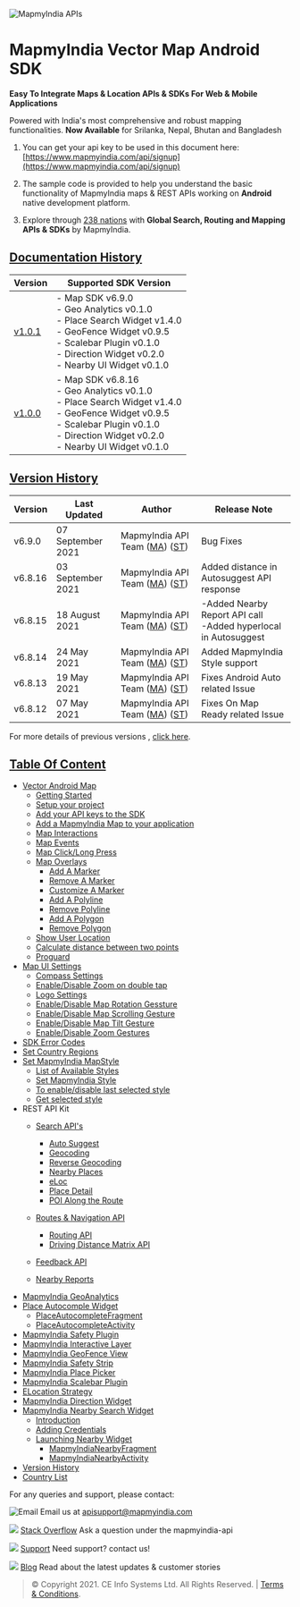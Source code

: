 ![MapmyIndia APIs](https://www.mapmyindia.com/api/img/mapmyindia-api.png)
# MapmyIndia Vector Map Android SDK

**Easy To Integrate Maps & Location APIs & SDKs For Web & Mobile Applications**

Powered with India's most comprehensive and robust mapping functionalities.
**Now Available**  for Srilanka, Nepal, Bhutan and Bangladesh

1. You can get your api key to be used in this document here: [https://www.mapmyindia.com/api/signup](https://www.mapmyindia.com/api/signup)

2. The sample code is provided to help you understand the basic functionality of MapmyIndia maps & REST APIs working on **Android** native development platform.

4. Explore through [238 nations](https://github.com/mappls-api/mapmyindia-rest-api/blob/master/docs/countryISO.md) with **Global Search, Routing and Mapping APIs & SDKs** by MapmyIndia.

## [Documentation History](#Documentation-History)

| Version | Supported SDK Version |
| ---- | ---- | 
| [v1.0.1](./README.md) | - Map SDK v6.9.0 <br/> - Geo Analytics v0.1.0 <br/> - Place Search Widget v1.4.0 <br/> - GeoFence Widget v0.9.5 <br/> - Scalebar Plugin v0.1.0 <br/> - Direction Widget v0.2.0 <br/> - Nearby UI Widget v0.1.0 |
| [v1.0.0](../v1.0.0/README.md) | - Map SDK v6.8.16 <br/> - Geo Analytics v0.1.0 <br/> - Place Search Widget v1.4.0 <br/> - GeoFence Widget v0.9.5 <br/> - Scalebar Plugin v0.1.0 <br/> - Direction Widget v0.2.0 <br/> - Nearby UI Widget v0.1.0 |

## [Version History](#Version-History)


| Version | Last Updated | Author |  Release Note|
| ---- | ---- | ---- | ---- |
| v6.9.0 | 07 September 2021 | MapmyIndia API Team ([MA](https://github.com/mdakram)) ([ST](https://github.com/saksham66)) |   Bug Fixes |
| v6.8.16 | 03 September 2021 | MapmyIndia API Team ([MA](https://github.com/mdakram)) ([ST](https://github.com/saksham66)) |   Added distance in Autosuggest API response |
| v6.8.15 | 18 August 2021 | MapmyIndia API Team ([MA](https://github.com/mdakram)) ([ST](https://github.com/saksham66)) |  -Added Nearby Report API call<br/>-Added hyperlocal in Autosuggest |
| v6.8.14 | 24 May 2021 | MapmyIndia API Team ([MA](https://github.com/mdakram)) ([ST](https://github.com/saksham66)) |  Added MapmyIndia Style support |
| v6.8.13 | 19 May 2021 | MapmyIndia API Team ([MA](https://github.com/mdakram)) ([ST](https://github.com/saksham66)) |  Fixes Android Auto related Issue |
| v6.8.12 | 07 May 2021 | MapmyIndia API Team ([MA](https://github.com/mdakram)) ([ST](https://github.com/saksham66)) |  Fixes On Map Ready related Issue |


For more details of previous versions , [click here](./Version-History.md).

## [Table Of Content](#Table-Of-Content)
- [Vector Android Map](./Getting-Started.md)
    * [Getting Started](./Getting-Started.md#getting-started)
    * [Setup your project](./Getting-Started.md#setup-your-project)
    * [Add your API keys to the SDK](./Getting-Started.md#add-your-api-keys-to-the-sdk)
    * [Add a MapmyIndia Map to your application](./Getting-Started.md#add-a-mapmyindia-map-to-your-application)
    * [Map Interactions](./Getting-Started.md#map-interactions)
    * [Map Events](./Getting-Started.md#map-events)
    * [Map Click/Long Press](./Getting-Started.md#map-click-long-press)
    * [Map Overlays](./Getting-Started.md#map-overlays)
        - [Add A Marker](./Getting-Started.md#add-a-marker)
        - [Remove A Marker](./Getting-Started.md#remove-a-marker)
        - [Customize A Marker](./Getting-Started.md#customize-a-marker)
        - [Add A Polyline](./Getting-Started.md#add-a-polyline)
        - [Remove Polyline](./Getting-Started.md#remove-polyline)
        - [Add A Polygon](./Getting-Started.md#add-a-polygon)
        - [Remove Polygon](./Getting-Started.md#remove-polygon)
    * [Show User Location](./Getting-Started.md#show-user-location)
    * [Calculate distance between two points](./Getting-Started.md#calculate-distance-between-points)
    * [Proguard](./Getting-Started.md#proguard)
- [Map UI Settings](./Map-UI-Settings.md)
    * [Compass Settings](./Map-UI-Settings.md#Compass-Settings)
    * [Enable/Disable Zoom on double tap](./Map-UI-Settings.md#Enable-disable-zoom)
    * [Logo Settings](./Map-UI-Settings.md/#Logo-settings)
    * [Enable/Disable Map Rotation Gessture](./Map-UI-Settings.md#Enable-disable-rotation)
    * [Enable/Disable Map Scrolling Gesture](./Map-UI-Settings.md#Enable-disable-scrolling)
    * [Enable/Disable Map Tilt Gesture](./Map-UI-Settings.md#Enable-disable-tilt)
    * [Enable/Disable Zoom Gestures](./Map-UI-Settings.md#Enable-disable-zoom-gesture)
- [SDK Error Codes](./SDK-Error-code.md)
- [Set Country Regions](./Set-Regions.md)
- [Set MapmyIndia MapStyle](./Map-Style.md)
    * [List of Available Styles](./Map-Style.md#list-of-available-styles)
    * [Set MapmyIndia Style](./Map-Style.md#set-mapmyindia-style)
    * [To enable/disable last selected style](./Map-Style.md#To-enable-last-selected-style)
    * [Get selected style](./Map-Style.md#get-selected-style)
- REST API Kit
    * [Search API's](./Search-Api.md)
        - [Auto Suggest](./Search-Api.md#auto-suggest)
        - [Geocoding](./Search-Api.md#geocoding)
        - [Reverse Geocoding](./Search-Api.md#reverse-geocoding)
        - [Nearby Places](./Search-Api.md#nearby-places)
        - [eLoc](./Search-Api.md#eloc)
        - [Place Detail](./Search-Api.md#place-detail)
        - [POI Along the Route](./Search-Api.md#poi-along-route)

    * [Routes & Navigation API](./Routing-API.md)
        - [Routing API](./Routing-API.md#routing-api)
        - [Driving Distance Matrix API](./Routing-API.md#distance-api)
    * [Feedback API](./Feedback.md)
    * [Nearby Reports](./Nearby-Report.md)
- [MapmyIndia GeoAnalytics](./Geoanalytics.md)
- [Place Autocomple Widget](./Place-Autocomplete.md)
    * [PlaceAutocompleteFragment](./Place-Autocomplete.md#place-autocomplete-fragment)
    * [PlaceAutocompleteActivity](./Place-Autocomplete.md#place-autocomplete-activity)
- [MapmyIndia Safety Plugin](./Safety-Plugin.md)
- [MapmyIndia Interactive Layer](./Interactive-Layer.md)
- [MapmyIndia GeoFence View](./GeoFence-View.md)
- [MapmyIndia Safety Strip](./Safety-Strip.md)
- [MapmyIndia Place Picker](./Place-Picker.md)
- [MapmyIndia Scalebar Plugin](./Scalebar-Plugin.md)
- [ELocation Strategy](./ELocation.md)
- [MapmyIndia Direction Widget](./Direction-Widget.md)
- [MapmyIndia Nearby Search Widget](./Nearby-Widget.md)
    * [Introduction](./Nearby-Widget.md#Introduction)
    * [Adding Credentials](./Nearby-Widget.md#Adding-Credentials)
    * [Launching Nearby Widget](./Nearby-Widget.md#Launching-Nearby-Widget)
        - [MapmyIndiaNearbyFragment](./Nearby-Widget.md#nearby-fragment)
        - [MapmyIndiaNearbyActivity](./Nearby-Widget.md#nearby-activity)
- [Version History](./Version-History.md)
- [Country List](https://github.com/MapmyIndia/mapmyindia-rest-api/blob/master/docs/countryISO.md)


For any queries and support, please contact:

![Email](https://www.google.com/a/cpanel/mapmyindia.co.in/images/logo.gif?service=google_gsuite)
Email us at [apisupport@mapmyindia.com](mailto:apisupport@mapmyindia.com)

![](https://www.mapmyindia.com/api/img/icons/stack-overflow.png)
[Stack Overflow](https://stackoverflow.com/questions/tagged/mapmyindia-api)
Ask a question under the mapmyindia-api

![](https://www.mapmyindia.com/api/img/icons/support.png)
[Support](https://www.mapmyindia.com/api/index.php#f_cont)
Need support? contact us!

![](https://www.mapmyindia.com/api/img/icons/blog.png)
[Blog](http://www.mapmyindia.com/blog/)
Read about the latest updates & customer stories


> © Copyright 2021. CE Info Systems Ltd. All Rights Reserved. | [Terms & Conditions](http://www.mapmyindia.com/api/terms-&-conditions).